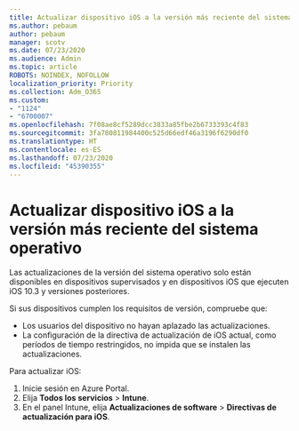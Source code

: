 ```yaml
---
title: Actualizar dispositivo iOS a la versión más reciente del sistema operativo
ms.author: pebaum
author: pebaum
manager: scotv
ms.date: 07/23/2020
ms.audience: Admin
ms.topic: article
ROBOTS: NOINDEX, NOFOLLOW
localization_priority: Priority
ms.collection: Adm_O365
ms.custom:
- "1124"
- "6700007"
ms.openlocfilehash: 7f08ae8cf5289dcc3833a85fbe2b6733393c4f83
ms.sourcegitcommit: 3fa780811984400c525d66edf46a3196f6290df0
ms.translationtype: HT
ms.contentlocale: es-ES
ms.lasthandoff: 07/23/2020
ms.locfileid: "45390355"
---
```

# <a name="update-ios-device-to-latest-os-version"></a>Actualizar dispositivo iOS a la versión más reciente del sistema operativo

Las actualizaciones de la versión del sistema operativo solo están disponibles en dispositivos supervisados y en dispositivos iOS que ejecuten iOS 10.3 y versiones posteriores.

Si sus dispositivos cumplen los requisitos de versión, compruebe que:  
- Los usuarios del dispositivo no hayan aplazado las actualizaciones.  
- La configuración de la directiva de actualización de iOS actual, como períodos de tiempo restringidos, no impida que se instalen las actualizaciones.

Para actualizar iOS:

1. Inicie sesión en Azure Portal.
2. Elija **Todos los servicios** > **Intune**.
3. En el panel Intune, elija **Actualizaciones de software** > **Directivas de actualización para iOS**.